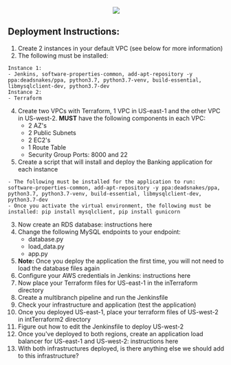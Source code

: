 <p align="center">
<img src="https://github.com/kura-labs-org/kuralabs_deployment_1/blob/main/Kuralogo.png">
</p>

## Deployment Instructions:
1. Create 2 instances in your default VPC (see below for more information)
2. The following must be installed:
```
Instance 1:
- Jenkins, software-properties-common, add-apt-repository -y ppa:deadsnakes/ppa, python3.7, python3.7-venv, build-essential, libmysqlclient-dev, python3.7-dev
Instance 2:
- Terraform
```
4. Create two VPCs with Terraform, 1 VPC in US-east-1 and the other VPC in US-west-2. **MUST** have the following components in each VPC:
    - 2 AZ's
    - 2 Public Subnets
    - 2 EC2's
    - 1 Route Table
    - Security Group Ports: 8000 and 22     
5. Create a script that will install and deploy the Banking application for each instance
```
- The following must be installed for the application to run: software-properties-common, add-apt-repository -y ppa:deadsnakes/ppa, python3.7, python3.7-venv, build-essential, libmysqlclient-dev, python3.7-dev
- Once you activate the virtual environment, the following must be installed: pip install mysqlclient, pip install gunicorn
```
3. Now create an RDS database: instructions here
4. Change the following MySQL endpoints to your endpoint:
   - database.py
   - load_data.py
   - app.py
4. **Note:** Once you deploy the application the first time, you will not need to load the database files again
5. Configure your AWS credentials in Jenkins: instructions here
6. Now place your Terraform files for US-east-1 in the inTerraform directory
7. Create a multibranch pipeline and run the Jenkinsfile 
8. Check your infrastructure and application (test the application)
9. Once you deployed US-east-1, place your terraform files of US-west-2 in intTerraform2 directory
10. Figure out how to edit the Jenkinsfile to deploy US-west-2
11. Once you've deployed to both regions, create an application load balancer for US-east-1 and US-west-2: instructions here
12. With both infrastructures deployed, is there anything else we should add to this infrastructure?  

